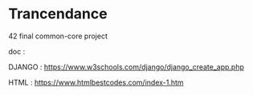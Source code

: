 # Trancendance
42 final common-core project

doc : 

DJANGO : 
https://www.w3schools.com/django/django_create_app.php

HTML :
https://www.htmlbestcodes.com/index-1.htm
